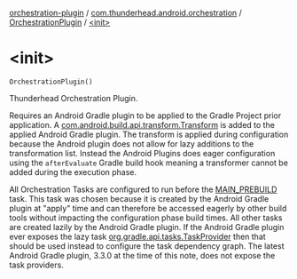 [orchestration-plugin](../../index.md) / [com.thunderhead.android.orchestration](../index.md) / [OrchestrationPlugin](index.md) / [&lt;init&gt;](./-init-.md)

# &lt;init&gt;

`OrchestrationPlugin()`

Thunderhead Orchestration Plugin.

Requires an Android Gradle plugin to be applied to the Gradle Project prior
application. A [com.android.build.api.transform.Transform](#) is added to the
applied Android Gradle plugin. The transform is applied during configuration because the Android
plugin does not allow for lazy additions to the transformation list. Instead
the Android Plugins does eager configuration using the `afterEvaluate`
Gradle build hook meaning a transformer cannot be added during the
execution phase.

All Orchestration Tasks are configured to run before the [MAIN_PREBUILD](#)
task. This task was chosen because it is created by the Android Gradle
plugin at "apply" time and can therefore be accessed eagerly by other
build tools without impacting the configuration phase build times.
All other tasks are created lazily by the Android Gradle plugin. If
the Android Gradle plugin ever exposes the lazy task [org.gradle.api.tasks.TaskProvider](#)
then that should be used instead to configure the task dependency graph.
The latest Android Gradle plugin, 3.3.0 at the time of this note,
does not expose the task providers.


